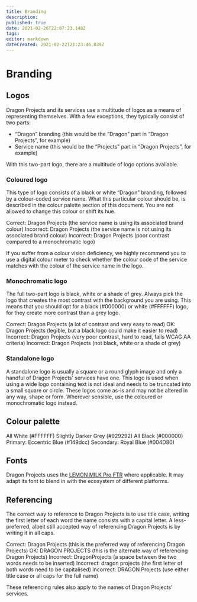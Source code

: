 ```yaml
---
title: Branding
description: 
published: true
date: 2021-02-26T22:07:23.148Z
tags: 
editor: markdown
dateCreated: 2021-02-22T21:23:46.839Z
---
```


# Branding

## Logos

Dragon Projects and its services use a multitude of logos as a means of representing themselves. With a few exceptions, they typically consist of two parts:

* “Dragon” branding (this would be the “Dragon” part in “Dragon Projects”, for example)
* Service name (this would be the “Projects” part in “Dragon Projects”, for example)

With this two-part logo, there are a multitude of logo options available.

### Coloured logo
This type of logo consists of a black or white “Dragon” branding, followed by a colour-coded service name. What this particular colour should be, is described in the colour palette section of this document. You are not allowed to change this colour or shift its hue.

Correct: Dragon Projects (the service name is using its associated brand colour)
Incorrect: Dragon Projects (the service name is not using its associated brand colour)
Incorrect: Dragon Projects (poor contrast compared to a monochromatic logo)

If you suffer from a colour vision deficiency, we highly recommend you to use a digital colour meter to check whether the colour code of the service matches with the colour of the service name in the logo.

### Monochromatic logo
The full two-part logo is black, white or a shade of grey. Always pick the logo that creates the most contrast with the background you are using. This means that you should opt for a black (#000000) or white (#FFFFFF) logo, for they create more contrast than a grey logo.

Correct: Dragon Projects (a lot of contrast and very easy to read)
OK: Dragon Projects (legible, but a black logo could make it easier to read)
Incorrect: Dragon Projects (very poor contrast, hard to read, fails WCAG AA criteria)
Incorrect: Dragon Projects (not black, white or a shade of grey)

### Standalone logo
A standalone logo is usually a square or a round glyph image and only a handful of Dragon Projects’ services have one. This logo is used when using a wide logo containing text is not ideal and needs to be truncated into a small square or circle. These logos come as-is and may not be altered in any way, shape or form. Wherever sensible, use the coloured or monochromatic logo instead.

## Colour palette

All White (#FFFFFF)
Slightly Darker Grey (#929292)
All Black (#000000)
Primary: Eccentric Blue (#149dcc)
Secondary: Royal Blue (#004D80)

## Fonts
Dragon Projects uses the [LEMON MILK Pro FTR](https://marsnev.com/?product=lemon-milk-pro-ftr) where applicable. It may adapt its font to blend in with the ecosystem of different platforms.

## Referencing

The correct way to reference to Dragon Projects is to use title case, writing the first letter of each word the name consists with a capital letter. A less-preferred, albeit still accepted way of referencing Dragon Projects is by writing it in all caps.

Correct: Dragon Projects (this is the preferred way of referencing Dragon Projects)
OK: DRAGON PROJECTS (this is the alternate way of referencing Dragon Projects)
Incorrect: DragonProjects (a space between the two words needs to be inserted)
Incorrect: dragon projects (the first letter of both words need to be capitalised)
Incorrect: DRAGON Projects (use either title case or all caps for the full name)

These referencing rules also apply to the names of Dragon Projects’ services.
